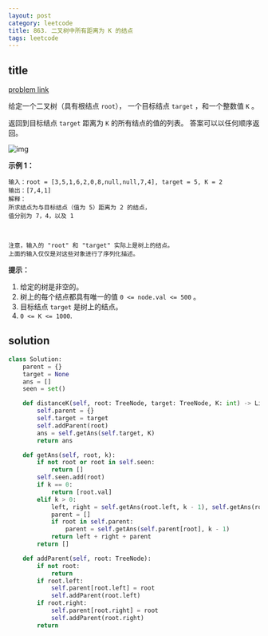 ```yaml
---
layout: post
category: leetcode
title: 863. 二叉树中所有距离为 K 的结点
tags: leetcode
---
```


## title
[problem link](https://leetcode-cn.com/problems/all-nodes-distance-k-in-binary-tree/)

给定一个二叉树（具有根结点 `root`）， 一个目标结点 `target` ，和一个整数值 `K` 。

返回到目标结点 `target` 距离为 `K` 的所有结点的值的列表。 答案可以以任何顺序返回。

 

![img](https://cdn.jsdelivr.net/gh/mafulong/mdPic/typora/20210301220221.png)

**示例 1：**

```
输入：root = [3,5,1,6,2,0,8,null,null,7,4], target = 5, K = 2
输出：[7,4,1]
解释：
所求结点为与目标结点（值为 5）距离为 2 的结点，
值分别为 7，4，以及 1



注意，输入的 "root" 和 "target" 实际上是树上的结点。
上面的输入仅仅是对这些对象进行了序列化描述。
```

 

**提示：**

1. 给定的树是非空的。
2. 树上的每个结点都具有唯一的值 `0 <= node.val <= 500` 。
3. 目标结点 `target` 是树上的结点。
4. `0 <= K <= 1000`.


## solution

```python
class Solution:
    parent = {}
    target = None
    ans = []
    seen = set()

    def distanceK(self, root: TreeNode, target: TreeNode, K: int) -> List[int]:
        self.parent = {}
        self.target = target
        self.addParent(root)
        ans = self.getAns(self.target, K)
        return ans

    def getAns(self, root, k):
        if not root or root in self.seen:
            return []
        self.seen.add(root)
        if k == 0:
            return [root.val]
        elif k > 0:
            left, right = self.getAns(root.left, k - 1), self.getAns(root.right, k - 1)
            parent = []
            if root in self.parent:
                parent = self.getAns(self.parent[root], k - 1)
            return left + right + parent
        return []

    def addParent(self, root: TreeNode):
        if not root:
            return
        if root.left:
            self.parent[root.left] = root
            self.addParent(root.left)
        if root.right:
            self.parent[root.right] = root
            self.addParent(root.right)
        return
```

